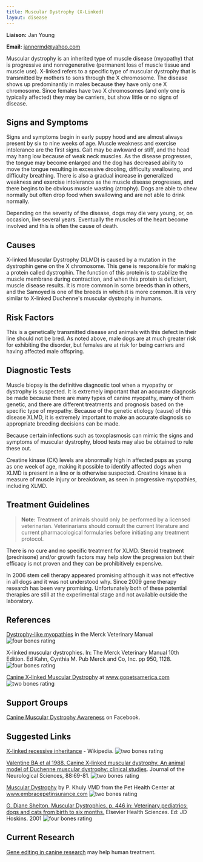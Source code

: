 ```yaml
---
title: Muscular Dystrophy (X-Linked)
layout: disease
---
```


**Liaison:** Jan Young

**Email:** [jannermd@yahoo.com](mailto:jannermd@yahoo.com)

Muscular dystrophy is an inherited type of muscle disease (myopathy)
that is progressive and nonregenerative (permanent loss of muscle tissue
and muscle use). X-linked refers to a specific type of muscular
dystrophy that is transmitted by mothers to sons through the X
chromosome. The disease shows up predominantly in males because they
have only one X chromosome. Since females have two X chromosomes (and
only one is typically affected) they may be carriers, but show little or
no signs of disease.

## Signs and Symptoms

Signs and symptoms begin in early puppy hood and are almost always
present by six to nine weeks of age. Muscle weakness and exercise
intolerance are the first signs. Gait may be awkward or stiff, and the
head may hang low because of weak neck muscles. As the disease
progresses, the tongue may become enlarged and the dog has decreased
ability to move the tongue resulting in excessive drooling, difficulty
swallowing, and difficulty breathing. There is also a gradual increase
in generalized weakness and exercise intolerance as the muscle disease
progresses, and there begins to be obvious muscle wasting (atrophy).
Dogs are able to chew normally but often drop food when swallowing and
are not able to drink normally.

Depending on the severity of the disease, dogs may die very young, or,
on occasion, live several years. Eventually the muscles of the heart
become involved and this is often the cause of death.

## Causes

X-linked Muscular Dystrophy (XLMD) is caused by a mutation in the
dystrophin gene on the X chromosome. This gene is responsible for making
a protein called dystrophin. The function of this protein is to
stabilize the muscle membrane during contraction, and when this protein
is deficient, muscle disease results. It is more common in some breeds
than in others, and the Samoyed is one of the breeds in which it is more
common. It is very similar to X-linked Duchenne's muscular dystrophy in
humans.

## Risk Factors

This is a genetically transmitted disease and animals with this defect
in their line should not be bred. As noted above, male dogs are at much
greater risk for exhibiting the disorder, but females are at risk for
being carriers and having affected male offspring.

## Diagnostic Tests

Muscle biopsy is the definitive diagnostic tool when a myopathy or
dystrophy is suspected. It is extremely important that an accurate
diagnosis be made because there are many types of canine myopathy, many
of them genetic, and there are different treatments and prognosis based
on the specific type of myopathy. Because of the genetic etiology
(cause) of this disease XLMD, it is extremely important to make an
accurate diagnosis so appropriate breeding decisions can be made.

Because certain infections such as toxoplasmosis can mimic the signs and
symptoms of muscular dystrophy, blood tests may also be obtained to rule
these out.

Creatine kinase (CK) levels are abnormally high in affected pups as
young as one week of age, making it possible to identify affected dogs
when XLMD is present in a line or is otherwise suspected. Creatine
kinase is a measure of muscle injury or breakdown, as seen in
progressive myopathies, including XLMD.

## Treatment Guidelines

> **Note:** Treatment of animals should only be performed by a licensed
> veterinarian. Veterinarians should consult the current literature and
> current pharmacological formularies before initiating any treatment
> protocol.

There is no cure and no specific treatment for XLMD. Steroid treatment
(prednisone) and/or growth factors may help slow the progression but
their efficacy is not proven and they can be prohibitively expensive.

In 2006 stem cell therapy appeared promising although it was not
effective in all dogs and it was not understood why. Since 2009 gene
therapy research has been very promising. Unfortunately both of these
potential therapies are still at the experimental stage and not
available outside the laboratory.

## References

[Dystrophy-like myopathies](https://www.merckvetmanual.com/musculoskeletal-system/congenital-and-inherited-anomalies-of-the-musculoskeletal-system/congenital-and-inherited-anomalies-of-the-musculoskeletal-system-in-multiple-species) in the Merck Veterinary Manual ![four bones rating](/img/4-bones.gif)

X-linked muscular dystrophies. In: The Merck Veterinary Manual 10th Edition. Ed Kahn, Cynthia M. Pub Merck and Co, Inc. pp 950, 1128. ![four bones rating](/img/4-bones.gif)

[Canine X-linked Muscular Dystrophy](https://www.gopetsamerica.com/dog-health/canine_x_linked_muscular_dystrophy.html) at www.gopetsamerica.com ![two bones rating](/img/2-bones.gif)

## Support Groups

[Canine Muscular Dystrophy Awareness](https://www.facebook.com/Canine-Hemophilia-Support-Group-133078033429365/) on Facebook.

## Suggested Links

[X-linked recessive inheritance](http://en.wikipedia.org/wiki/x-linked_recessive_inheritance) - Wikipedia. ![two bones rating](/img/2-bones.gif)

[Valentine BA et al 1988. Canine X-linked muscular dystrophy. An animal model of Duchenne muscular dystrophy: clinical studies](http://www.ncbi.nlm.nih.gov/pubmed/3225630).
Journal of the Neurological Sciences, 88:69-81. ![two bones rating](/img/2-bones.gif)

[Muscular Dystrophy](https://www.embracepetinsurance.com/health/muscular-dystrophy)
by P. Khuly VMD from the Pet Health Center at www.embracepetinsurance.com ![two bones rating](/img/2-bones.gif)

[G. Diane Shelton. Muscular Dystrophies. p. 446 in: Veterinary pediatrics: dogs and cats from birth to six months.](http://books.google.com/books?id=tlAm5etmJU8C&pg=PA446&lpg=PA446&dq=x+linked+muscular+dystrophy+samoyed&source=bl&ots=zY6Ac2qFuO&sig=_Px7Eq-Omun4UdCJ3PXYK-6lTLE&hl=en&ei=J2AiTqz2NISWsgOchNxf&sa=X&oi=book_result&ct=result&resnum=7&ved=0CEUQ6AEwBg%20-%20v=onepage&q=x%20linked%20muscular%20dystrophy%20samoyed&f=false)
Elsevier Health Sciences. Ed: JD Hoskins. 2001 ![four bones rating](/img/4-bones.gif)

## Current Research

[Gene editing in canine research](/diseases/x-linked-muscular-dystrophy-current-research/) may help human treatment.
